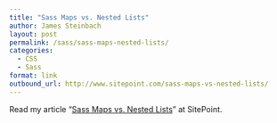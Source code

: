 ```yaml
---
title: "Sass Maps vs. Nested Lists"
author: James Steinbach
layout: post
permalink: /sass/sass-maps-nested-lists/
categories:
  - CSS
  - Sass
format: link
outbound_url: http://www.sitepoint.com/sass-maps-vs-nested-lists/
---
```

Read my article &#8220;<a href="http://www.sitepoint.com/sass-maps-vs-nested-lists/" title="Sass Maps vs. Nested Lists" target="_blank">Sass Maps vs. Nested Lists</a>&#8221; at SitePoint.
